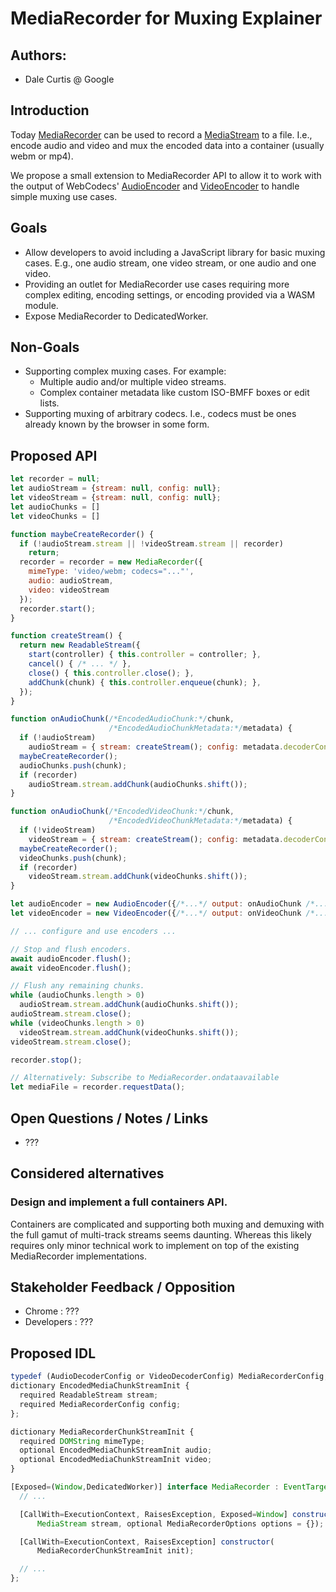 # MediaRecorder for Muxing Explainer

## Authors:

- Dale Curtis @ Google

## Introduction
Today [MediaRecorder](https://developer.mozilla.org/en-US/docs/Web/API/MediaRecorder) can be used to record a [MediaStream](https://developer.mozilla.org/en-US/docs/Web/API/MediaStream) to a file. I.e., encode audio and video and mux the encoded data into a container (usually webm or mp4).

We propose a small extension to MediaRecorder API to allow it to work with the output of WebCodecs' [AudioEncoder](https://developer.mozilla.org/en-US/docs/Web/API/AudioEncoder) and [VideoEncoder](https://developer.mozilla.org/en-US/docs/Web/API/VideoEncoder) to handle simple muxing use cases.


## Goals
* Allow developers to avoid including a JavaScript library for basic muxing cases. E.g., one audio stream, one video stream, or one audio and one video.
* Providing an outlet for MediaRecorder use cases requiring more complex editing, encoding settings, or encoding provided via a WASM module.
* Expose MediaRecorder to DedicatedWorker.


## Non-Goals
* Supporting complex muxing cases. For example:
  * Multiple audio and/or multiple video streams.
  * Complex container metadata like custom ISO-BMFF boxes or edit lists.
* Supporting muxing of arbitrary codecs. I.e., codecs must be ones already known by the browser in some form.


## Proposed API

```Javascript
let recorder = null;
let audioStream = {stream: null, config: null};
let videoStream = {stream: null, config: null};
let audioChunks = []
let videoChunks = []

function maybeCreateRecorder() {
  if (!audioStream.stream || !videoStream.stream || recorder)
    return;
  recorder = recorder = new MediaRecorder({
    mimeType: 'video/webm; codecs="..."',
    audio: audioStream,
    video: videoStream
  });
  recorder.start();
}

function createStream() {
  return new ReadableStream({
    start(controller) { this.controller = controller; },
    cancel() { /* ... */ },
    close() { this.controller.close(); },
    addChunk(chunk) { this.controller.enqueue(chunk); },
  });
}

function onAudioChunk(/*EncodedAudioChunk:*/chunk,
                      /*EncodedAudioChunkMetadata:*/metadata) {
  if (!audioStream)
    audioStream = { stream: createStream(); config: metadata.decoderConfig };
  maybeCreateRecorder();
  audioChunks.push(chunk);
  if (recorder)
    audioStream.stream.addChunk(audioChunks.shift());
}

function onAudioChunk(/*EncodedVideoChunk:*/chunk,
                      /*EncodedVideoChunkMetadata:*/metadata) {
  if (!videoStream)
    videoStream = { stream: createStream(); config: metadata.decoderConfig };
  maybeCreateRecorder();
  videoChunks.push(chunk);
  if (recorder)
    videoStream.stream.addChunk(videoChunks.shift());
}

let audioEncoder = new AudioEncoder({/*...*/ output: onAudioChunk /*...*/ });
let videoEncoder = new VideoEncoder({/*...*/ output: onVideoChunk /*...*/ });

// ... configure and use encoders ...

// Stop and flush encoders.
await audioEncoder.flush();
await videoEncoder.flush();

// Flush any remaining chunks.
while (audioChunks.length > 0)
  audioStream.stream.addChunk(audioChunks.shift());
audioStream.stream.close();
while (videoChunks.length > 0)
  videoStream.stream.addChunk(videoChunks.shift());
videoStream.stream.close();

recorder.stop();

// Alternatively: Subscribe to MediaRecorder.ondataavailable
let mediaFile = recorder.requestData();
```

## Open Questions / Notes / Links
* ???

## Considered alternatives

### Design and implement a full containers API.
Containers are complicated and supporting both muxing and demuxing with the full gamut of multi-track streams seems daunting. Whereas this likely requires only minor technical work to implement on top of the existing MediaRecorder implementations.

## Stakeholder Feedback / Opposition

- Chrome : ???
- Developers : ???

## Proposed IDL

```Javascript
typedef (AudioDecoderConfig or VideoDecoderConfig) MediaRecorderConfig;
dictionary EncodedMediaChunkStreamInit {
  required ReadableStream stream;
  required MediaRecorderConfig config;
};

dictionary MediaRecorderChunkStreamInit {
  required DOMString mimeType;
  optional EncodedMediaChunkStreamInit audio;
  optional EncodedMediaChunkStreamInit video;
}

[Exposed=(Window,DedicatedWorker)] interface MediaRecorder : EventTarget {
  // ...

  [CallWith=ExecutionContext, RaisesException, Exposed=Window] constructor(
      MediaStream stream, optional MediaRecorderOptions options = {});

  [CallWith=ExecutionContext, RaisesException] constructor(
      MediaRecorderChunkStreamInit init);

  // ...
};
```

